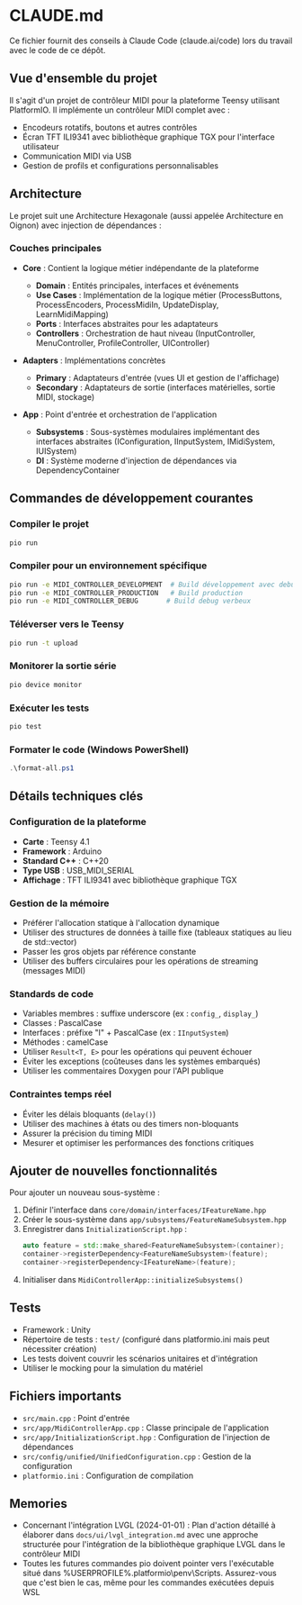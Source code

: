 # CLAUDE.md

Ce fichier fournit des conseils à Claude Code (claude.ai/code) lors du travail avec le code de ce dépôt.

## Vue d'ensemble du projet

Il s'agit d'un projet de contrôleur MIDI pour la plateforme Teensy utilisant PlatformIO. Il implémente un contrôleur MIDI complet avec :
- Encodeurs rotatifs, boutons et autres contrôles
- Écran TFT ILI9341 avec bibliothèque graphique TGX pour l'interface utilisateur
- Communication MIDI via USB
- Gestion de profils et configurations personnalisables

## Architecture

Le projet suit une Architecture Hexagonale (aussi appelée Architecture en Oignon) avec injection de dépendances :

### Couches principales
- **Core** : Contient la logique métier indépendante de la plateforme
  - **Domain** : Entités principales, interfaces et événements
  - **Use Cases** : Implémentation de la logique métier (ProcessButtons, ProcessEncoders, ProcessMidiIn, UpdateDisplay, LearnMidiMapping)
  - **Ports** : Interfaces abstraites pour les adaptateurs
  - **Controllers** : Orchestration de haut niveau (InputController, MenuController, ProfileController, UIController)

- **Adapters** : Implémentations concrètes
  - **Primary** : Adaptateurs d'entrée (vues UI et gestion de l'affichage)
  - **Secondary** : Adaptateurs de sortie (interfaces matérielles, sortie MIDI, stockage)

- **App** : Point d'entrée et orchestration de l'application
  - **Subsystems** : Sous-systèmes modulaires implémentant des interfaces abstraites (IConfiguration, IInputSystem, IMidiSystem, IUISystem)
  - **DI** : Système moderne d'injection de dépendances via DependencyContainer

## Commandes de développement courantes

### Compiler le projet
```bash
pio run
```

### Compiler pour un environnement spécifique
```bash
pio run -e MIDI_CONTROLLER_DEVELOPMENT  # Build développement avec debug
pio run -e MIDI_CONTROLLER_PRODUCTION   # Build production
pio run -e MIDI_CONTROLLER_DEBUG       # Build debug verbeux
```

### Téléverser vers le Teensy
```bash
pio run -t upload
```

### Monitorer la sortie série
```bash
pio device monitor
```

### Exécuter les tests
```bash
pio test
```

### Formater le code (Windows PowerShell)
```powershell
.\format-all.ps1
```

## Détails techniques clés

### Configuration de la plateforme
- **Carte** : Teensy 4.1
- **Framework** : Arduino
- **Standard C++** : C++20
- **Type USB** : USB_MIDI_SERIAL
- **Affichage** : TFT ILI9341 avec bibliothèque graphique TGX

### Gestion de la mémoire
- Préférer l'allocation statique à l'allocation dynamique
- Utiliser des structures de données à taille fixe (tableaux statiques au lieu de std::vector)
- Passer les gros objets par référence constante
- Utiliser des buffers circulaires pour les opérations de streaming (messages MIDI)

### Standards de code
- Variables membres : suffixe underscore (ex : `config_`, `display_`)
- Classes : PascalCase
- Interfaces : préfixe "I" + PascalCase (ex : `IInputSystem`)
- Méthodes : camelCase
- Utiliser `Result<T, E>` pour les opérations qui peuvent échouer
- Éviter les exceptions (coûteuses dans les systèmes embarqués)
- Utiliser les commentaires Doxygen pour l'API publique

### Contraintes temps réel
- Éviter les délais bloquants (`delay()`)
- Utiliser des machines à états ou des timers non-bloquants
- Assurer la précision du timing MIDI
- Mesurer et optimiser les performances des fonctions critiques

## Ajouter de nouvelles fonctionnalités

Pour ajouter un nouveau sous-système :

1. Définir l'interface dans `core/domain/interfaces/IFeatureName.hpp`
2. Créer le sous-système dans `app/subsystems/FeatureNameSubsystem.hpp`
3. Enregistrer dans `InitializationScript.hpp` :
   ```cpp
   auto feature = std::make_shared<FeatureNameSubsystem>(container);
   container->registerDependency<FeatureNameSubsystem>(feature);
   container->registerDependency<IFeatureName>(feature);
   ```
4. Initialiser dans `MidiControllerApp::initializeSubsystems()`

## Tests
- Framework : Unity
- Répertoire de tests : `test/` (configuré dans platformio.ini mais peut nécessiter création)
- Les tests doivent couvrir les scénarios unitaires et d'intégration
- Utiliser le mocking pour la simulation du matériel

## Fichiers importants
- `src/main.cpp` : Point d'entrée
- `src/app/MidiControllerApp.cpp` : Classe principale de l'application
- `src/app/InitializationScript.hpp` : Configuration de l'injection de dépendances
- `src/config/unified/UnifiedConfiguration.cpp` : Gestion de la configuration
- `platformio.ini` : Configuration de compilation

## Memories

- Concernant l'intégration LVGL (2024-01-01) : Plan d'action détaillé à élaborer dans `docs/ui/lvgl_integration.md` avec une approche structurée pour l'intégration de la bibliothèque graphique LVGL dans le contrôleur MIDI
- Toutes les futures commandes pio doivent pointer vers l'exécutable situé dans %USERPROFILE%\.platformio\penv\Scripts. Assurez-vous que c'est bien le cas, même pour les commandes exécutées depuis WSL
